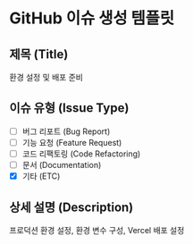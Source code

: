 # GitHub 이슈 생성 템플릿

## 제목 (Title)

환경 설정 및 배포 준비

## 이슈 유형 (Issue Type)

- [ ] 버그 리포트 (Bug Report)
- [ ] 기능 요청 (Feature Request)
- [ ] 코드 리팩토링 (Code Refactoring)
- [ ] 문서 (Documentation)
- [x] 기타 (ETC)

## 상세 설명 (Description)

프로덕션 환경 설정, 환경 변수 구성, Vercel 배포 설정

